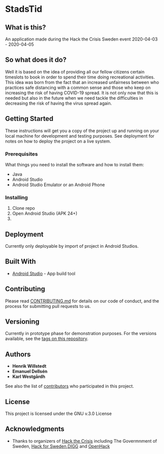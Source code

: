 # StadsTid

## What is this?

An application made during the Hack the Crisis Sweden event 2020-04-03 - 2020-04-05

## So what does it do?

Well it is based on the idea of providing all our fellow citizens certain timeslots to book in order to spend their time doing recreational activities. This idea was born from the fact that an increased unfairness between who practices safe distancing with a common sense and those who keep on increasing the risk of having COVID-19 spread. It is not only now that this is needed but also in the future when we need tackle the difficulties in decreasing the risk of having the virus spread again.  

## Getting Started

These instructions will get you a copy of the project up and running on your local machine for development and testing purposes. See deployment for notes on how to deploy the project on a live system.

### Prerequisites

What things you need to install the software and how to install them:
* Java
* Android Studio
* Android Studio Emulator or an Android Phone

### Installing

1. Clone repo
2. Open Android Studio (APK 24+)
3. 

## Deployment

Currently only deployable by import of project in Android Studios. 

## Built With

* [Android Studio](https://developer.android.com/studio) - App build tool

## Contributing

Please read [CONTRIBUTING.md](https://gist.github.com/PurpleBooth/b24679402957c63ec426) for details on our code of conduct, and the process for submitting pull requests to us.

## Versioning

Currently in prototype phase for demonstration purposes. 
For the versions available, see the [tags on this repository](https://github.com/your/project/tags).

## Authors

* **Henrik Willstedt**
* **Emanuel Dellsén**
* **Karl Westgårdh**

See also the list of [contributors](https://github.com/your/project/contributors) who participated in this project.

## License

This project is licensed under the GNU v.3.0 License

## Acknowledgments

* Thanks to organizers of [Hack the Crisis](https://www.hackthecrisis.se/) including The Govermnment of Sweden, [Hack for Sweden](https://hackforsweden.se/),[DIGG](https://www.digg.se/) and [OpenHack](https://www.openhack.io/)

